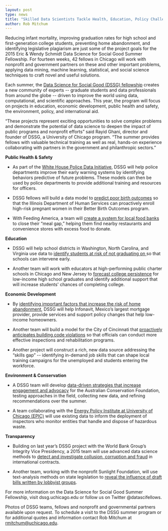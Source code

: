 ```yaml
---
layout: post
type: news
title: "Skilled Data Scientists Tackle Health, Education, Policy Challenges"
author: Rob Mitchum
---
```


Reducing infant mortality, improving graduation rates for high school and first-generation college students, preventing home abandonment, and identifying legislative plagiarism are just some of the project goals for the 2015 Eric & Wendy Schmidt Data Science for Social Good Summer Fellowship. For fourteen weeks, 42 fellows in Chicago will work with nonprofit and government partners on these and other important problems, applying data mining, machine learning, statistical, and social science techniques to craft novel and useful solutions. 

Each summer, the [Data Science for Social Good (DSSG) fellowship](http://dssg.uchicago.edu) creates a new community of experts -- graduate students and data professionals from around the globe -- driven to improve the world using data, computational, and scientific approaches. This year, the program will focus on projects in education, economic development, public health and safety, the environment, policy, and international aid. 

“These projects represent exciting opportunities to solve complex problems and demonstrate the potential of data science to deepen the impact of public programs and nonprofit efforts” said Rayid Ghani, director and founder of DSSG, a University of Chicago program. “The summer provides fellows with valuable technical training as well as real, hands-on experience collaborating with partners in the government and philanthropic sectors.”

<b>Public Health & Safety</b>

- As part of the [White House Police Data Initiative](https://www.whitehouse.gov/blog/2015/05/18/launching-police-data-initiative), DSSG will help police departments improve their early warning systems by identifying behaviors predictive of future problems. These models can then be used by police departments to provide additional training and resources for officers. 

- DSSG fellows will build a data model to [predict poor birth outcomes](http://dssg.uchicago.edu/2000/03/12/org-idhs.html) so that the Illinois Department of Human Services can proactively enroll high-risk pregnant women in their Better Birth Outcomes program. 

- With Feeding America, a team will [create a system for local food banks](http://dssg.uchicago.edu/2000/03/10/org-feedingamerica.html) to close their “meal gap,” helping them find nearby restaurants and convenience stores with excess food to donate. 

<b>Education</b>

- DSSG will help school districts in Washington, North Carolina, and Virginia use data to [identify students at risk of not graduating on ](http://dssg.uchicago.edu/2000/03/06/org-graduates.html) so that schools can intervene early.

- Another team will work with educators at high-performing public charter schools in Chicago and New Jersey to [forecast college persistence](http://dssg.uchicago.edu/2000/03/05/org-persistence.html) for low-income high school graduates and identify additional support that will increase students' chances of completing college.

<b>Economic Development</b>

- By [identifying important factors that increase the risk of home abandonment](http://dssg.uchicago.edu/2000/03/02/org-infonavit.html), DSSG will help Infonavit, Mexico’s largest mortgage provider, provide services and support policy changes that help low-income homeowners.

- Another team will build a model for the City of Cincinnati that [proactively anticipates building code violations](http://dssg.uchicago.edu/2000/03/04/org-cincinnati.html) so that officials can conduct more effective inspections and rehabilitation programs. 

- Another project will construct a rich, new data source addressing the “skills gap” -- identifying in-demand job skills that can shape local training campaigns for the unemployed and students entering the workforce.


<b>Environment & Conservation</b>

- A DSSG team will develop [data-driven strategies that increase engagement and advocacy](http://dssg.uchicago.edu/2000/03/03/org-acf.html) for the Australian Conservation Foundation, testing approaches in the field, collecting new data, and refining recommendations over the summer. 

- A team collaborating with the [Energy Policy Institute at University of Chicago (EPIC)](https://epic.uchicago.edu/) will use existing data to inform the deployment of inspectors who monitor entities that handle and dispose of hazardous waste.

<b>Transparency</b>

- Building on last year’s DSSG project with the World Bank Group’s Integrity Vice Presidency, a 2015 team will use advanced data science methods to [detect and investigate collusion, corruption and fraud](http://dssg.uchicago.edu/2000/03/07/org-worldbank.html) in international contracts. 

- Another team, working with the nonprofit Sunlight Foundation, will use text-analysis methods on state legislation to [reveal the influence of draft bills written by lobbyist groups](http://dssg.uchicago.edu/2000/03/01/org-sunlight.html). 

For more information on the Data Science for Social Good Summer Fellowship, visit dssg.uchicago.edu or follow us on Twitter @datascifellows. 

Photos of DSSG teams, fellows and nonprofit and governmental partners available upon request. To schedule a visit to the DSSG summer program or for additional quotes and information contact Rob Mitchum at rmitchum@uchicago.edu. 
